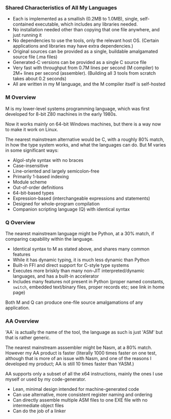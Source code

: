 ### Shared Characteristics of All My Languages

* Each is implemented as a smallish (0.2MB to 1.0MB), single, self-contained executable, which includes any libraries needed.
* No installation needed other than copying that one file anywhere, and just running it
* No dependencies to use the tools, only the relevant host OS. (Certain applications and libraries may have extra dependencies.)
* Original sources can be provided as a single, buildable amalgamated source file (.ma files)
* Generated-C versions can be provided as a single C source file
* Very fast with throughput from 0.7M lines per second (M compiler) to 2M+ lines per second (assembler). (Building all 3 tools from scratch takes about 0.2 seconds)
* All are written in my M language, and the M compiler itself is self-hosted

### M Overview

M is my lower-level systems programming language, which was first developed for 8-bit Z80 machines in the early 1980s.

Now it works mainly on 64-bit Windows machines, but there is a way now to make it work on Linux.

The nearest mainstream alternative would be C, with a roughly 80% match, in how the type system works, and what the languages can do. But M varies in some significant ways:

* Algol-style syntax with no braces
* Case-insensitive
* Line-oriented and largely semicolon-free
* Primarily 1-based indexing
* Module scheme
* Out-of-order definitions
* 64-bit-based types
* Expression-based (interchangeable expressions and statements)
* Designed for whole-program compilation
* Companion scripting language (Q) with identical syntax

### Q Overview

The nearest mainstream language might be Python, at a 30% match, if comparing capability within the language.

* Identical syntax to M as stated above, and shares many common features
* While it has dynamic typing, it is much less dynamic than Python
* Built-in FFI and direct support for C-style type systems
* Executes more briskly than many non-JIT interpreted/dynamic languages, and has a built-in accelerator
* Includes many features not present in Python (proper named constants, `switch`, embedded text/binary files, proper records etc; see link in home page)

Both M and Q can produce one-file source amalgamations of any application.

### AA Overview

'AA` is actually the name of the tool, the language as such is just 'ASM' but that is rather generic.

The nearest mainstream asssembler might be Nasm, at a 80% match. However my AA product is faster (literally 1000 times faster on one test, although that is more of an issue with Nasm, and one of the reasons I developed my product; AA is still 10 times faster than YASM.)

AA supports only a subset of all the x64 instructions, mainly the ones I use myself or used by my code-generator. 

* Lean, minimal design intended for machine-generated code
* Can use alternative, more consistent register naming and ordering
* Can directly assemble multiple ASM files to one EXE file with no intermediate object files
* Can do the job of a linker


